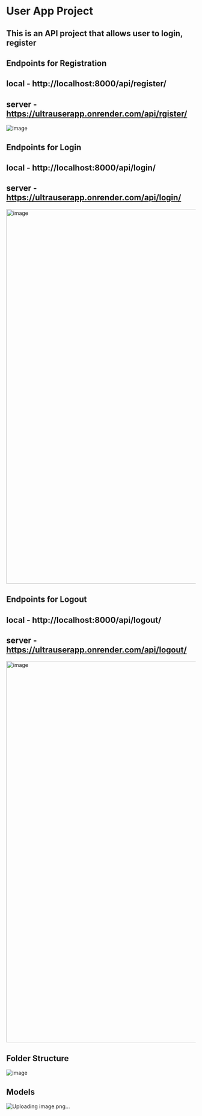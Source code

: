 # User App Project
## This is an API project that allows user to login, register

## Endpoints for Registration
## local - http://localhost:8000/api/register/
## server - https://ultrauserapp.onrender.com/api/rgister/

![image](https://github.com/user-attachments/assets/68387f44-e23d-4fe1-9a10-0e5e6005538b)

## Endpoints for Login
## local - http://localhost:8000/api/login/
## server - https://ultrauserapp.onrender.com/api/login/

<img width="1346" height="993" alt="image" src="https://github.com/user-attachments/assets/4cb6a8c0-9393-4e4a-b92f-fbe041863e0c" />

## Endpoints for Logout
## local - http://localhost:8000/api/logout/
## server - https://ultrauserapp.onrender.com/api/logout/

<img width="1349" height="1011" alt="image" src="https://github.com/user-attachments/assets/95e21f33-dd6f-40d9-8efb-23de4757047a" />



## Folder Structure
![image](https://github.com/user-attachments/assets/e4416e98-eb6a-4d0d-9146-eeeec5521577)

## Models
![Uploading image.png…]()

